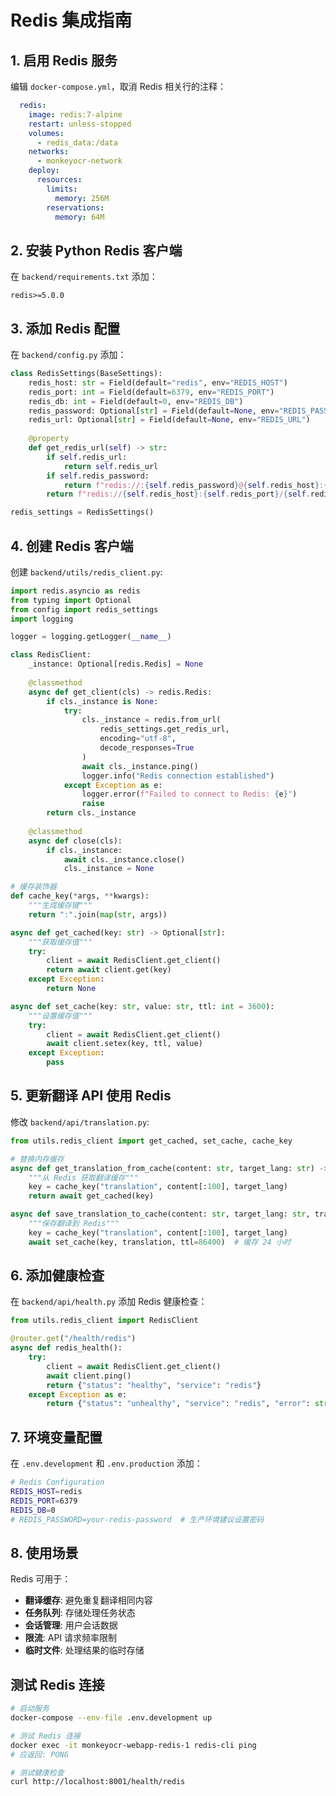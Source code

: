 # Redis 集成指南

## 1. 启用 Redis 服务

编辑 `docker-compose.yml`，取消 Redis 相关行的注释：

```yaml
  redis:
    image: redis:7-alpine
    restart: unless-stopped
    volumes:
      - redis_data:/data
    networks:
      - monkeyocr-network
    deploy:
      resources:
        limits:
          memory: 256M
        reservations:
          memory: 64M
```

## 2. 安装 Python Redis 客户端

在 `backend/requirements.txt` 添加：
```
redis>=5.0.0
```

## 3. 添加 Redis 配置

在 `backend/config.py` 添加：
```python
class RedisSettings(BaseSettings):
    redis_host: str = Field(default="redis", env="REDIS_HOST")
    redis_port: int = Field(default=6379, env="REDIS_PORT")
    redis_db: int = Field(default=0, env="REDIS_DB")
    redis_password: Optional[str] = Field(default=None, env="REDIS_PASSWORD")
    redis_url: Optional[str] = Field(default=None, env="REDIS_URL")
    
    @property
    def get_redis_url(self) -> str:
        if self.redis_url:
            return self.redis_url
        if self.redis_password:
            return f"redis://:{self.redis_password}@{self.redis_host}:{self.redis_port}/{self.redis_db}"
        return f"redis://{self.redis_host}:{self.redis_port}/{self.redis_db}"

redis_settings = RedisSettings()
```

## 4. 创建 Redis 客户端

创建 `backend/utils/redis_client.py`:
```python
import redis.asyncio as redis
from typing import Optional
from config import redis_settings
import logging

logger = logging.getLogger(__name__)

class RedisClient:
    _instance: Optional[redis.Redis] = None
    
    @classmethod
    async def get_client(cls) -> redis.Redis:
        if cls._instance is None:
            try:
                cls._instance = redis.from_url(
                    redis_settings.get_redis_url,
                    encoding="utf-8",
                    decode_responses=True
                )
                await cls._instance.ping()
                logger.info("Redis connection established")
            except Exception as e:
                logger.error(f"Failed to connect to Redis: {e}")
                raise
        return cls._instance
    
    @classmethod
    async def close(cls):
        if cls._instance:
            await cls._instance.close()
            cls._instance = None

# 缓存装饰器
def cache_key(*args, **kwargs):
    """生成缓存键"""
    return ":".join(map(str, args))

async def get_cached(key: str) -> Optional[str]:
    """获取缓存值"""
    try:
        client = await RedisClient.get_client()
        return await client.get(key)
    except Exception:
        return None

async def set_cache(key: str, value: str, ttl: int = 3600):
    """设置缓存值"""
    try:
        client = await RedisClient.get_client()
        await client.setex(key, ttl, value)
    except Exception:
        pass
```

## 5. 更新翻译 API 使用 Redis

修改 `backend/api/translation.py`:
```python
from utils.redis_client import get_cached, set_cache, cache_key

# 替换内存缓存
async def get_translation_from_cache(content: str, target_lang: str) -> Optional[str]:
    """从 Redis 获取翻译缓存"""
    key = cache_key("translation", content[:100], target_lang)
    return await get_cached(key)

async def save_translation_to_cache(content: str, target_lang: str, translation: str):
    """保存翻译到 Redis"""
    key = cache_key("translation", content[:100], target_lang)
    await set_cache(key, translation, ttl=86400)  # 缓存 24 小时
```

## 6. 添加健康检查

在 `backend/api/health.py` 添加 Redis 健康检查：
```python
from utils.redis_client import RedisClient

@router.get("/health/redis")
async def redis_health():
    try:
        client = await RedisClient.get_client()
        await client.ping()
        return {"status": "healthy", "service": "redis"}
    except Exception as e:
        return {"status": "unhealthy", "service": "redis", "error": str(e)}
```

## 7. 环境变量配置

在 `.env.development` 和 `.env.production` 添加：
```bash
# Redis Configuration
REDIS_HOST=redis
REDIS_PORT=6379
REDIS_DB=0
# REDIS_PASSWORD=your-redis-password  # 生产环境建议设置密码
```

## 8. 使用场景

Redis 可用于：
- **翻译缓存**: 避免重复翻译相同内容
- **任务队列**: 存储处理任务状态
- **会话管理**: 用户会话数据
- **限流**: API 请求频率限制
- **临时文件**: 处理结果的临时存储

## 测试 Redis 连接

```bash
# 启动服务
docker-compose --env-file .env.development up

# 测试 Redis 连接
docker exec -it monkeyocr-webapp-redis-1 redis-cli ping
# 应返回: PONG

# 测试健康检查
curl http://localhost:8001/health/redis
```